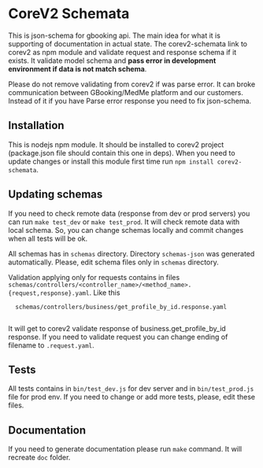 # CoreV2 Schemata

This is json-schema for gbooking api. 
The main idea for what it is supporting of documentation in actual state. 
The corev2-schemata link to corev2 as npm module and validate request and response schema if it exists. 
It validate model schema and __pass error in development environment if data is not match schema__.

Please do not remove validating from corev2 if was parse error. 
It can broke communication between GBooking/MedMe platform and our customers. Instead of it if you have Parse error response 
you need to fix json-schema.

## Installation

This is nodejs npm module. It should be installed to corev2 project (package.json file should contain this one in deps).
When you need to update changes or install this module first time run `npm install corev2-schemata`.

## Updating schemas

If you need to check remote data (response from dev or prod servers) you can run `make test_dev` or `make test_prod`.
It will check remote data with local schema. So, you can change schemas locally and commit changes when all tests will be ok.

All schemas has in `schemas` directory. Directory `schemas-json` was generated automatically.
Please, edit schema files only in `schemas` directory.

Validation applying only for requests contains in files 
 `schemas/controllers/<controller_name>/<method_name>.{request,response}.yaml`. Like this
 
````
  schemas/controllers/business/get_profile_by_id.response.yaml
  
````

It will get to corev2 validate response of business.get_profile_by_id response. If you need to validate request you can change ending of filename to `.request.yaml`. 

## Tests

All tests contains in `bin/test_dev.js` for dev server and in `bin/test_prod.js` file for prod env.
If you need to change or add more tests, please, edit these files.
  
## Documentation

If you need to generate documentation please run `make` command. It will recreate `doc` folder.
